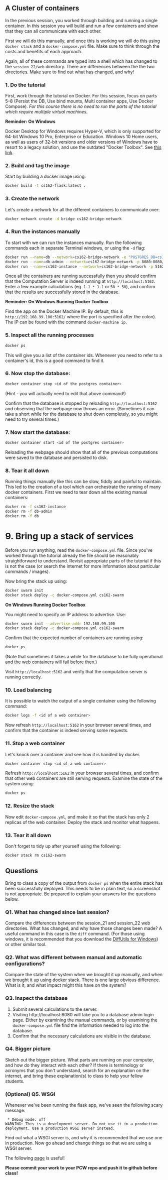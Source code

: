## A Cluster of containers

In the previous session, you worked through building and running a single
container. In this session you will build and run a few containers and show
that they can all communicate with each other.

First we will do this manually, and once this is working we will do this using
`docker stack` and a `docker-compose.yml` file. Make sure to think through the
costs and benefits of each approach.

Again, all of these commands are typed into a shell which has changed to the
`session_22/web` directory. There are differences between the the two
directories. Make sure to find out what has changed, and why!

### 1. Do the tutorial

First, work through the tutorial on Docker. For this session, focus on parts 5–8 (Persist the DB, Use bind mounts, Multi container apps, Use Docker Compose).
_For this course there is no need to run the parts of the tutorial which require multiple virtual machines._

**Reminder: On Windows**

Docker Desktop for Windows requires Hyper-V, which is only supported for 64-bit Windows 10 Pro, Enterprise or Education. Windows 10 Home users, as well as users of 32-bit versions and older versions of Windows have to resort to a legacy solution, and use the outdated "Docker Toolbox". See [this link](https://docs.docker.com/toolbox/toolbox_install_windows/).

### 2. Build and tag the image

Start by building a docker image using:

```bash
docker build -t cs162-flask:latest .
```

### 3. Create the network

Let's create a network for all the different containers to communicate over:

```bash
docker network create -d bridge cs162-bridge-network
```

### 4. Run the instances manually

To start with we can run the instances manually. Run the following commands each in separate Terminal windows, or using the `-d` flag:

```bash
docker run --name=db --network=cs162-bridge-network -e "POSTGRES_DB=cs162" -e "POSTGRES_USER=cs162_user" -e "POSTGRES_PASSWORD=cs162_password" postgres:alpine
docker run --name=db-admin --network=cs162-bridge-network -p 8080:8080/tcp adminer
docker run --name=cs162-instance --network=cs162-bridge-network -p 5162:5162 cs162-flask
```

Once all the containers are running successfully then you should confirm that
the Computation Server is indeed running at `http://localhost:5162`. Enter a
few example calculations (eg. `1.1 * 1.1` or `50 * 50`), and confirm that the
results are successfully stored in the database.

**Reminder: On Windows Running Docker Toolbox**

Find the app on the Docker Machine IP. By default, this is `http://192.168.99.100:5162/` where the port is specified after the colon). The IP can be found with the command `docker-machine ip`.

### 5. Inspect all the running processes

```bash
docker ps
```

This will give you a list of the container ids. Whenever you need to refer to
a container's id, this is a good command to find it.

### 6. Now stop the database:

```bash
docker container stop <id of the postgres container>
```

(Hint - you will actually need to edit that above command!)

Confirm that the database is stopped by reloading `http://localhost:5162` and
observing that the webpage now throws an error. (Sometimes it can take a short
while for the database to shut down completely, so you might need to try
several times.)

### 7. Now start the database:

```bash
docker container start <id of the postgres container>
```

Reloading the webpage should show that all of the previous computations were
saved to the database and persisted to disk.

### 8. Tear it all down

Running things manually like this can be slow, fiddly and painful to maintain.
This led to the creation of a tool which can orchestrate the running of many
docker containers. First we need to tear down all the existing manual
containers:

```bash
docker rm -f cs162-instance
docker rm -f db-admin
docker rm -f db
```

# 9. Bring up a stack of services

Before you run anything, read the `docker-compose.yml` file. Since you've
worked through the tutorial already the file should be reasonably
straightforward to understand. Revisit appropriate parts of the tutorial if
this is not the case (or search the internet for more information about
particular commands / images).

Now bring the stack up using:

```bash
docker swarm init
docker stack deploy -c docker-compose.yml cs162-swarm
```

**On Windows Running Docker Toolbox**

You might need to specify an IP address to advertise. Use:

```bash
docker swarm init --advertise-addr 192.168.99.100
docker stack deploy -c docker-compose.yml cs162-swarm
```

Confirm that the expected number of containers are running using:

```bash
docker ps
```

(Note that sometimes it takes a while for the database to be fully operational
and the web containers will fail before then.)

Visit `http://localhost:5162` and verify that the computation server is running
correctly.

### 10. Load balancing

It is possible to watch the output of a single container using the following
command:

```bash
docker logs -f <id of a web container>
```

Now refresh `http://localhost:5162` in your browser several times, and confirm
that the container is indeed serving some requests.

### 11. Stop a web container

Let's knock over a container and see how it is handled by docker.

```bash
docker container stop <id of a web container>
```

Refresh `http://localhost:5162` in your browser several times, and confirm that
other web containers are still serving requests.
Examine the state of the system using:

```bash
docker ps
```

### 12. Resize the stack

Now edit `docker-compose.yml`, and make it so that the stack has only 2 replicas
of the web container. Deploy the stack and monitor what happens.

### 13. Tear it all down

Don't forget to tidy up after yourself using the following:

```bash
docker stack rm cs162-swarm
```

## Questions

Bring to class a copy of the output from `docker ps` when the entire stack has
been successfully deployed. This needs to be in plain text, so a screenshot is
not appropriate. Be prepared to explain your answers for the questions below.

### Q1. What has changed since last session?

Compare the differences between the session_21 and session_22 web directories.
What has changed, and why have those changes been made? A useful command in
this case is the `diff` command. (For those using windows, it is recommended
that you download the [DiffUtils for Windows](http://gnuwin32.sourceforge.net/packages/diffutils.htm))
or other similar tool.

### Q2. What was different between manual and automatic configurations?

Compare the state of the system when we brought it up manually, and when we
brought it up using docker stack. There is one large obvious difference.  
What is it, and what impact might this have on the system?

### Q3. Inspect the database

1. Submit several calculations to the server.
2. Visiting http://localhost:8080 will take you to a database admin login page.
   Either by examining the manual commands, or by examining the
   `docker-compose.yml` file find the information needed to log into the database.
3. Confirm that the necessary calculations are visible in the database.

### Q4. Bigger picture

Sketch out the bigger picture. What parts are running on your computer, and
how do they interact with each other? If there is terminology or acronyms that
you don't understand, search for an explanation on the internet, and bring these
explanation(s) to class to help your fellow students.

### (Optional) Q5. WSGI

Whenever we've been running the flask app, we've seen the following scary message:

```
 * Debug mode: off
WARNING: This is a development server. Do not use it in a production deployment. Use a production WSGI server instead.
```

Find out what a WSGI server is, and why it is recommended that we use one in
production. Now go ahead and change things so that we are using a WSGI server.

The following [page](https://smirnov-am.github.io/running-flask-in-production-with-docker/) is useful!

**Please commit your work to your PCW repo and push it to github before class!**
